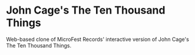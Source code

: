 # John Cage's The Ten Thousand Things
Web-based clone of MicroFest Records' interactive version of John Cage's The Ten Thousand Things.
